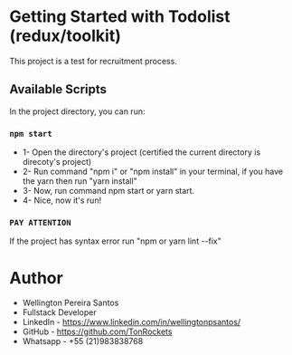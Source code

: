 # Getting Started with Todolist (redux/toolkit)

This project is a test for recruitment process.

## Available Scripts

In the project directory, you can run:

### `npm start`

- 1- Open the directory's project (certified the current directory is direcoty's project)
- 2- Run command "npm i" or "npm install" in your terminal, if you have the yarn then run "yarn install"
- 3- Now, run command npm start or yarn start.
- 4- Nice, now it's run!

### `PAY ATTENTION`

If the project has syntax error run "npm or yarn lint --fix"

# Author

- Wellington Pereira Santos
- Fullstack Developer
- LinkedIn - https://www.linkedin.com/in/wellingtonpsantos/
- GitHub - https://github.com/TonRockets
- Whatsapp - +55 (21)983838768
